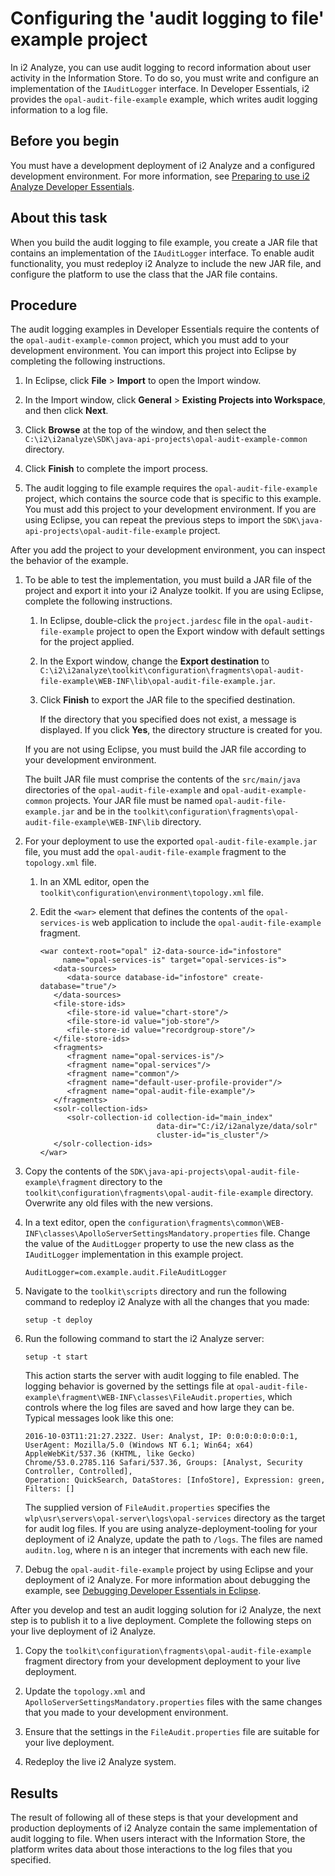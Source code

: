 # Configuring the 'audit logging to file' example project

In i2 Analyze, you can use audit logging to record information about user activity in the Information Store. To do so, you must write and configure an implementation of the `IAuditLogger` interface. In Developer Essentials, i2 provides the `opal-audit-file-example` example, which writes audit logging information to a log file.

## Before you begin

You must have a development deployment of i2 Analyze and a configured development environment. For more information, see [Preparing to use i2 Analyze Developer Essentials](Preparing-to-use-i2-Analyze-Developer-Essentials.md).

## About this task

When you build the audit logging to file example, you create a JAR file that contains an implementation of the `IAuditLogger` interface. To enable audit functionality, you must redeploy i2 Analyze to include the new JAR file, and configure the platform to use the class that the JAR file contains.

## Procedure

The audit logging examples in Developer Essentials require the contents of the `opal-audit-example-common` project, which you must add to your development environment. You can import this project into Eclipse by completing the following instructions.

1.  In Eclipse, click **File** &gt; **Import** to open the Import window.

2.  In the Import window, click **General** &gt; **Existing Projects into Workspace**, and then click **Next**.

3.  Click **Browse** at the top of the window, and then select the `C:\i2\i2analyze\SDK\java-api-projects\opal-audit-example-common` directory.

4.  Click **Finish** to complete the import process.

5.  The audit logging to file example requires the `opal-audit-file-example` project, which contains the source code that is specific to this example. You must add this project to your development environment. If you are using Eclipse, you can repeat the previous steps to import the `SDK\java-api-projects\opal-audit-file-example` project.

After you add the project to your development environment, you can inspect the behavior of the example.

1.  To be able to test the implementation, you must build a JAR file of the project and export it into your i2 Analyze toolkit. If you are using Eclipse, complete the following instructions.

    1.  In Eclipse, double-click the `project.jardesc` file in the `opal-audit-file-example` project to open the Export window with default settings for the project applied.

    2.  In the Export window, change the **Export destination** to `C:\i2\i2analyze\toolkit\configuration\fragments\opal-audit-file-example\WEB-INF\lib\opal-audit-file-example.jar`.
    3.  Click **Finish** to export the JAR file to the specified destination.

        If the directory that you specified does not exist, a message is displayed. If you click **Yes**, the directory structure is created for you.

    If you are not using Eclipse, you must build the JAR file according to your development environment.

    The built JAR file must comprise the contents of the `src/main/java` directories of the `opal-audit-file-example` and `opal-audit-example-common` projects. Your JAR file must be named `opal-audit-file-example.jar` and be in the `toolkit\configuration\fragments\opal-audit-file-example\WEB-INF\lib` directory.

2.  For your deployment to use the exported `opal-audit-file-example.jar` file, you must add the `opal-audit-file-example` fragment to the `topology.xml` file.

    1.  In an XML editor, open the `toolkit\configuration\environment\topology.xml` file.

    2.  Edit the `<war>` element that defines the contents of the `opal-services-is` web application to include the `opal-audit-file-example` fragment.

            <war context-root="opal" i2-data-source-id="infostore"
                 name="opal-services-is" target="opal-services-is">
               <data-sources>
                  <data-source database-id="infostore" create-database="true"/>
               </data-sources>
               <file-store-ids>
                  <file-store-id value="chart-store"/>
                  <file-store-id value="job-store"/>
                  <file-store-id value="recordgroup-store"/>
               </file-store-ids>
               <fragments>
                  <fragment name="opal-services-is"/>
                  <fragment name="opal-services"/>
                  <fragment name="common"/>
                  <fragment name="default-user-profile-provider"/>
                  <fragment name="opal-audit-file-example"/>
               </fragments>
               <solr-collection-ids>
                  <solr-collection-id collection-id="main_index"
                                      data-dir="C:/i2/i2analyze/data/solr"
                                      cluster-id="is_cluster"/>
               </solr-collection-ids>
            </war>

3.  Copy the contents of the `SDK\java-api-projects\opal-audit-file-example\fragment` directory to the `toolkit\configuration\fragments\opal-audit-file-example` directory. Overwrite any old files with the new versions.

4.  In a text editor, open the `configuration\fragments\common\WEB-INF\classes\ApolloServerSettingsMandatory.properties` file. Change the value of the `AuditLogger` property to use the new class as the `IAuditLogger` implementation in this example project.

        AuditLogger=com.example.audit.FileAuditLogger

5.  Navigate to the `toolkit\scripts` directory and run the following command to redeploy i2 Analyze with all the changes that you made:

        setup -t deploy

6.  Run the following command to start the i2 Analyze server:

        setup -t start

    This action starts the server with audit logging to file enabled. The logging behavior is governed by the settings file at `opal-audit-file-example\fragment\WEB-INF\classes\FileAudit.properties`, which controls where the log files are saved and how large they can be. Typical messages look like this one:

        2016-10-03T11:21:27.232Z. User: Analyst, IP: 0:0:0:0:0:0:0:1,
        UserAgent: Mozilla/5.0 (Windows NT 6.1; Win64; x64) AppleWebKit/537.36 (KHTML, like Gecko)
        Chrome/53.0.2785.116 Safari/537.36, Groups: [Analyst, Security Controller, Controlled],
        Operation: QuickSearch, DataStores: [InfoStore], Expression: green, Filters: []

    The supplied version of `FileAudit.properties` specifies the `wlp\usr\servers\opal-server\logs\opal-services` directory as the target for audit log files. If you are using analyze-deployment-tooling for your deployment of i2 Analyze, update the path to `/logs`. The files are named `auditn.log`, where n is an integer that increments with each new file.

7.  Debug the `opal-audit-file-example` project by using Eclipse and your deployment of i2 Analyze. For more information about debugging the example, see [Debugging Developer Essentials in Eclipse](Debugging-Developer-Essentials.md).

After you develop and test an audit logging solution for i2 Analyze, the next step is to publish it to a live deployment. Complete the following steps on your live deployment of i2 Analyze.

1.  Copy the `toolkit\configuration\fragments\opal-audit-file-example` fragment directory from your development deployment to your live deployment.

2.  Update the `topology.xml` and `ApolloServerSettingsMandatory.properties` files with the same changes that you made to your development environment.

3.  Ensure that the settings in the `FileAudit.properties` file are suitable for your live deployment.

4.  Redeploy the live i2 Analyze system.

## Results

The result of following all of these steps is that your development and production deployments of i2 Analyze contain the same implementation of audit logging to file. When users interact with the Information Store, the platform writes data about those interactions to the log files that you specified.